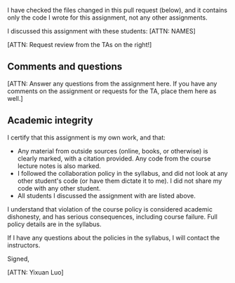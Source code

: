 
I have checked the files changed in this pull request (below), and it contains only the code I wrote for this assignment, not any other assignments.

I discussed this assignment with these students: [ATTN: NAMES]

[ATTN: Request review from the TAs on the right!]

## Comments and questions

[ATTN: Answer any questions from the assignment here. If you have any comments on the assignment or requests for the TA, place them here as well.]

## Academic integrity

I certify that this assignment is my own work, and that:

- Any material from outside sources (online, books, or otherwise) is clearly marked, with a citation provided. Any code from the course lecture notes is also marked.
- I followed the collaboration policy in the syllabus, and did not look at any other student's code (or have them dictate it to me). I did not share my code with any other student.
- All students I discussed the assignment with are listed above.

I understand that violation of the course policy is considered academic dishonesty, and has serious consequences, including course failure. Full policy details are in the syllabus.

If I have any questions about the policies in the syllabus, I will contact the instructors.

Signed,

[ATTN: Yixuan Luo]
